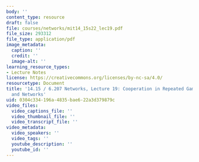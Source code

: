 ```yaml
---
body: ''
content_type: resource
draft: false
file: courses/networks/mit14_15s22_lec19.pdf
file_size: 293312
file_type: application/pdf
image_metadata:
  caption: ''
  credit: ''
  image-alt: ''
learning_resource_types:
- Lecture Notes
license: https://creativecommons.org/licenses/by-nc-sa/4.0/
resourcetype: Document
title: '14.15 / 6.207 Networks, Lecture 19: Cooperation in Repeated Games, Communities,
  and Networks'
uid: 0304c334-196a-4835-bae6-22a3d379879c
video_files:
  video_captions_file: ''
  video_thumbnail_file: ''
  video_transcript_file: ''
video_metadata:
  video_speakers: ''
  video_tags: ''
  youtube_description: ''
  youtube_id: ''
---
```

